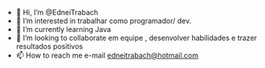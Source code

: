 - 👋 Hi, I’m @EdneiTrabach
- 👀 I’m interested in  trabalhar como programador/ dev. 
- 🌱 I’m currently learning Java
- 💞️ I’m looking to collaborate  em equipe , desenvolver habilidades e trazer resultados positivos
- 📫 How to reach me e-mail edneitrabach@hotmail.com

<!---
EdneiTrabach/EdneiTrabach is a ✨ special ✨ repository because its `README.md` (this file) appears on your GitHub profile.
You can click the Preview link to take a look at your changes.
--->
